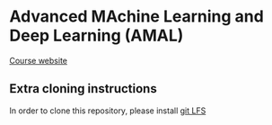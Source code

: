 # Advanced MAchine Learning and Deep Learning (AMAL)

[Course website](http://dac.lip6.fr/master/amal-2019-2020/)

## Extra cloning instructions

In order to clone this repository, please install [git LFS](https://git-lfs.github.com/)
